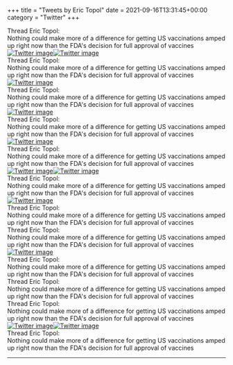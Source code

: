 +++
title = "Tweets by Eric Topol" 
date = 2021-09-16T13:31:45+00:00
category = "Twitter"
+++
<div class="tweet"> 
<div class="profile"> 
Thread Eric Topol: 
</div> 
<div class="tweet-content">Nothing could make more of a difference for getting US vaccinations amped up right now than the FDA's decision for full approval of vaccines</div></div><a href="E_aOV5qUUAAEToH.jpg"  ><img src="E_aOV5qUUAAEToH.jpg" alt="Twitter image" ></img></a><a href="E_aQKxJUYAQ7ZQ_.jpg"  ><img src="E_aQKxJUYAQ7ZQ_.jpg" alt="Twitter image" ></img></a><div class="tweet"> 
<div class="profile"> 
Thread Eric Topol: 
</div> 
<div class="tweet-content">Nothing could make more of a difference for getting US vaccinations amped up right now than the FDA's decision for full approval of vaccines</div></div><a href="E_aS08YVEAQ2sTv.jpg"  ><img src="E_aS08YVEAQ2sTv.jpg" alt="Twitter image" ></img></a><div class="tweet"> 
<div class="profile"> 
Thread Eric Topol: 
</div> 
<div class="tweet-content">Nothing could make more of a difference for getting US vaccinations amped up right now than the FDA's decision for full approval of vaccines</div></div><a href="E_ahZOSVUAwpglr.jpg"  ><img src="E_ahZOSVUAwpglr.jpg" alt="Twitter image" ></img></a><div class="tweet"> 
<div class="profile"> 
Thread Eric Topol: 
</div> 
<div class="tweet-content">Nothing could make more of a difference for getting US vaccinations amped up right now than the FDA's decision for full approval of vaccines</div></div><a href="E_ajVdeVEAMsjAN.jpg"  ><img src="E_ajVdeVEAMsjAN.jpg" alt="Twitter image" ></img></a><div class="tweet"> 
<div class="profile"> 
Thread Eric Topol: 
</div> 
<div class="tweet-content">Nothing could make more of a difference for getting US vaccinations amped up right now than the FDA's decision for full approval of vaccines</div></div><a href="E_anMKYVUAQi9lC.jpg"  ><img src="E_anMKYVUAQi9lC.jpg" alt="Twitter image" ></img></a><a href="E_anOvVVcAEHcAh.jpg"  ><img src="E_anOvVVcAEHcAh.jpg" alt="Twitter image" ></img></a><div class="tweet"> 
<div class="profile"> 
Thread Eric Topol: 
</div> 
<div class="tweet-content">Nothing could make more of a difference for getting US vaccinations amped up right now than the FDA's decision for full approval of vaccines</div></div><a href="E_a21gBVQAUfn_F.jpg"  ><img src="E_a21gBVQAUfn_F.jpg" alt="Twitter image" ></img></a><div class="tweet"> 
<div class="profile"> 
Thread Eric Topol: 
</div> 
<div class="tweet-content">Nothing could make more of a difference for getting US vaccinations amped up right now than the FDA's decision for full approval of vaccines</div></div><div class="tweet"> 
<div class="profile"> 
Thread Eric Topol: 
</div> 
<div class="tweet-content">Nothing could make more of a difference for getting US vaccinations amped up right now than the FDA's decision for full approval of vaccines</div></div><a href="E_cBgCLVkAAaQ4F.jpg"  ><img src="E_cBgCLVkAAaQ4F.jpg" alt="Twitter image" ></img></a><div class="tweet"> 
<div class="profile"> 
Thread Eric Topol: 
</div> 
<div class="tweet-content">Nothing could make more of a difference for getting US vaccinations amped up right now than the FDA's decision for full approval of vaccines</div></div><div class="tweet"> 
<div class="profile"> 
Thread Eric Topol: 
</div> 
<div class="tweet-content">Nothing could make more of a difference for getting US vaccinations amped up right now than the FDA's decision for full approval of vaccines</div></div><div class="tweet"> 
<div class="profile"> 
Thread Eric Topol: 
</div> 
<div class="tweet-content">Nothing could make more of a difference for getting US vaccinations amped up right now than the FDA's decision for full approval of vaccines</div></div><a href="E_dNVfFVUAY5-nF.jpg"  ><img src="E_dNVfFVUAY5-nF.jpg" alt="Twitter image" ></img></a><a href="E_dNj3AVEAAfJAC.jpg"  ><img src="E_dNj3AVEAAfJAC.jpg" alt="Twitter image" ></img></a><div class="tweet"> 
<div class="profile"> 
Thread Eric Topol: 
</div> 
<div class="tweet-content">Nothing could make more of a difference for getting US vaccinations amped up right now than the FDA's decision for full approval of vaccines</div></div>

---